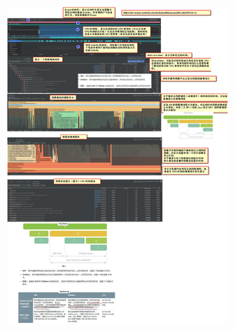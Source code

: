 

  ![](https://github.com/fumeidonga/markdownPic/blob/master/performance/android_profiler_cpu.png?raw=true)



